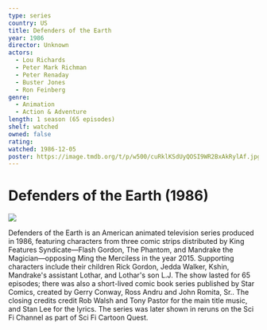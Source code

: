 ```yaml
---
type: series
country: US
title: Defenders of the Earth
year: 1986
director: Unknown
actors:
  - Lou Richards
  - Peter Mark Richman
  - Peter Renaday
  - Buster Jones
  - Ron Feinberg
genre:
  - Animation
  - Action & Adventure
length: 1 season (65 episodes)
shelf: watched
owned: false
rating:
watched: 1986-12-05
poster: https://image.tmdb.org/t/p/w500/cuRklKSdUyQOSI9WR2BxAkRylAf.jpg
---
```


# Defenders of the Earth (1986)

![](https://image.tmdb.org/t/p/w500/cuRklKSdUyQOSI9WR2BxAkRylAf.jpg)

Defenders of the Earth is an American animated television series produced in 1986, featuring characters from three comic strips distributed by King Features Syndicate—Flash Gordon, The Phantom, and Mandrake the Magician—opposing Ming the Merciless in the year 2015. Supporting characters include their children Rick Gordon, Jedda Walker, Kshin, Mandrake's assistant Lothar, and Lothar's son L.J. The show lasted for 65 episodes; there was also a short-lived comic book series published by Star Comics, created by Gerry Conway, Ross Andru and John Romita, Sr.. The closing credits credit Rob Walsh and Tony Pastor for the main title music, and Stan Lee for the lyrics. The series was later shown in reruns on the Sci Fi Channel as part of Sci Fi Cartoon Quest.